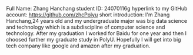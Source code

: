 Full Name: Zhang Hanchang
student ID: 24070116g
hyperlink to my GitHub account: https://github.com/zhcPolyu
short introduction:
I'm Zhang Hanchang,24 years old and my undergraduate major was big data science and technology which is a subdiscipline of computer science and technology. After my graduation I worked for Baidu for one year and then I choosed further my graduate study in PolyU. Hopefully I will get into big tech company like google and amazon after my graduation.
